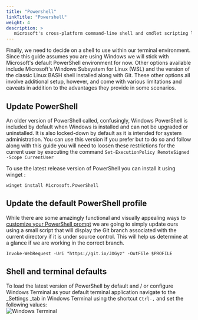 ```yaml
---
title: "Powershell"
linkTitle: "Powershell"
weight: 4
description: >
   microsoft's cross-platform command-line shell and cmdlet scripting language 
---
```


Finally, we need to decide on a shell to use within our terminal environment. Since this guide assumes you are using Windows we will stick with Microsoft's default PowerShell environment for now. Other options available include Microsoft's Windows Subsystem for Linux (WSL) and the version of the classic Linux BASH shell installed along with Git. These other options all involve additional setup, however, and come with various limitations and caveats in addition to the advantages they provide in some scenarios.

## Update PowerShell

An older version of PowerShell called, confusingly, Windows PowerShell is included by default when Windows is installed and can not be upgraded or uninstalled. It is also locked-down by default as it is intended for system administration. You can use this version if you prefer but to do so and follow along with this guide you will need to loosen these restrictions for the current user by executing the command `Set-ExecutionPolicy RemoteSigned -Scope CurrentUser`

To use the latest release version of PowerShell you can install it using winget :

```
winget install Microsoft.PowerShell
```

## Update the default PowerShell profile

While there are some amazingly functional and visually appealing ways to [customize your PowerShell prompt](https://www.hanselman.com/blog/my-ultimate-powershell-prompt-with-oh-my-posh-and-the-windows-terminal) we are going to simply update ours using a small script that will display the Git branch associated with the current directory if it is under source control. This will help us determine at a glance if we are working in the correct branch.

```
Invoke-WebRequest -Uri "https://git.io/JXGyz" -OutFile $PROFILE
```

## Shell and terminal defaults

To load the latest version of PowerShell by default and / or configure Windows Terminal as your default terminal application navigate to the _Settings _tab in Windows Terminal using the shortcut `Ctrl-,` and set the following values:  
![Windows Terminal](WindowsTerminal-Defaults.png)